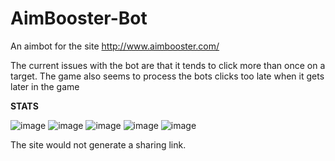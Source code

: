 # AimBooster-Bot
An aimbot for the site http://www.aimbooster.com/


The current issues with the bot are that it tends to click more than once on a target.
The game also seems to process the bots clicks too late when it gets later in the game


**STATS**

![image](https://user-images.githubusercontent.com/75335579/230936776-8521074d-f466-4cbf-a8d1-fbb8f7f1300f.png)
![image](https://user-images.githubusercontent.com/75335579/230936906-86ce7a39-a35b-4361-9837-b8a953c7b8c0.png)
![image](https://user-images.githubusercontent.com/75335579/230936995-6b0f41da-e159-4aa8-9dad-d5b0d4576a88.png)
![image](https://user-images.githubusercontent.com/75335579/230937078-86660c28-fd27-48c0-b4d0-7f227140c641.png)
![image](https://user-images.githubusercontent.com/75335579/230937860-434fa72f-20be-4160-9940-2468d01d1f31.png)

The site would not generate a sharing link.
